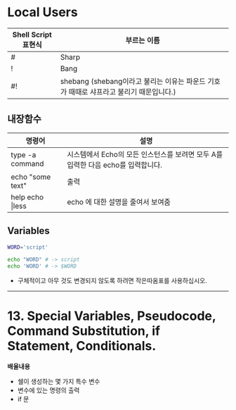 # Local Users

Shell Script 표현식 | 부르는 이름
--- | ---
\# | Sharp
! | Bang
#! | shebang (shebang이라고 불리는 이유는 파운드 기호가 때때로 샤프라고 불리기 때문입니다.)


## 내장함수
| 명령어 | 설명 |
| --- | --- |
| type -a command | 시스템에서 Echo의 모든 인스턴스를 보려면 모두 A를 입력한 다음 echo를 입력합니다. |
| echo "some text" | 출력 |
| help echo \|less  | echo 에 대한 설명을 줄여서 보여줌 |

## Variables
```sh
WORD='script'

echo "WORD" # -> script
echo 'WORD' # -> $WORD
```
- 구체적이고 아무 것도 변경되지 않도록 하려면 작은따옴표를 사용하십시오.

--- 
 # 13. Special Variables, Pseudocode, Command Substitution, if Statement, Conditionals.

**배울내용**
- 쉘이 생성하는 몇 가지 특수 변수
- 변수에 있는 명령의 출력
- if 문

